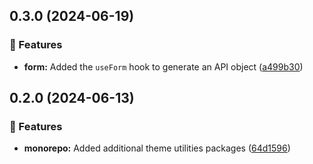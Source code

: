 ## 0.3.0 (2024-06-19)


### 🚀 Features

- **form:** Added the `useForm` hook to generate an API object ([a499b30](https://github.com/storm-software/cyclone-ui/commit/a499b30))

## 0.2.0 (2024-06-13)


### 🚀 Features

- **monorepo:** Added additional theme utilities packages ([64d1596](https://github.com/storm-software/cyclone-ui/commit/64d1596))